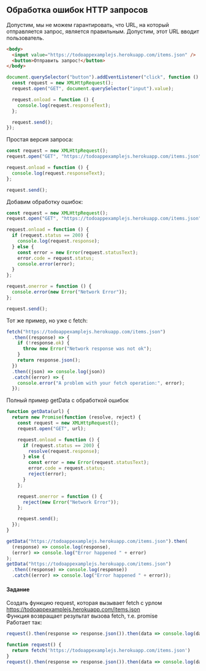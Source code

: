 ## Обработка ошибок HTTP запросов

Допустим, мы не можем гарантировать, что URL, на который отправляется запрос, является правильным. Допустим, этот URL вводит пользователь.

```html
<body>
  <input value="https://todoappexamplejs.herokuapp.com/items.json" />
  <button>Отправить запрос!</button>
</body>
```

```js
document.querySelector("button").addEventListener("click", function () {
  const request = new XMLHttpRequest();
  request.open("GET", document.querySelector("input").value);

  request.onload = function () {
    console.log(request.responseText);
  };

  request.send();
});
```

Простая версия запроса:

```js
const request = new XMLHttpRequest();
request.open("GET", "https://todoappexamplejs.herokuapp.com/items.json");

request.onload = function () {
  console.log(request.responseText);
};

request.send();
```

Добавим обработку ошибок:

```js
const request = new XMLHttpRequest();
request.open("GET", "https://todoappexamplejs.herokuapp.com/items.json");

request.onload = function () {
  if (request.status == 200) {
    console.log(request.response);
  } else {
    const error = new Error(request.statusText);
    error.code = request.status;
    console.error(error);
  }
};

request.onerror = function () {
  console.error(new Error("Network Error"));
};

request.send();
```

Тот же пример, но уже с fetch:

```js
fetch("https://todoappexamplejs.herokuapp.com/items.json")
  .then((response) => {
    if (!response.ok) {
      throw new Error("Network response was not ok");
    }
    return response.json();
  })
  .then((json) => console.log(json))
  .catch((error) => {
    console.error("A problem with your fetch operation:", error);
  });
```

Полный пример getData с обработкой ошибок

```js
function getData(url) {
  return new Promise(function (resolve, reject) {
    const request = new XMLHttpRequest();
    request.open("GET", url);

    request.onload = function () {
      if (request.status == 200) {
        resolve(request.response);
      } else {
        const error = new Error(request.statusText);
        error.code = request.status;
        reject(error);
      }
    };

    request.onerror = function () {
      reject(new Error("Network Error"));
    };

    request.send();
  });
}

getData("https://todoappexamplejs.herokuapp.com/items.json").then(
  (response) => console.log(response),
  (error) => console.log("Error happened " + error)
);
getData("https://todoappexamplejs.herokuapp.com/items.json")
  .then((response) => console.log(response))
  .catch((error) => console.log("Error happened " + error));
```

#### Задание

Создать функцию request, которая вызывает fetch с урлом \
https://todoappexamplejs.herokuapp.com/items.json \
Функция возвращает результат вызова fetch, т.е. promise \
Работает так:

```js
request().then(response => response.json()).then(data => console.log(data)) \

function request() {
  return fetch('https://todoappexamplejs.herokuapp.com/items.json')
}
request().then(response => response.json()).then(data => console.log(data))
```
